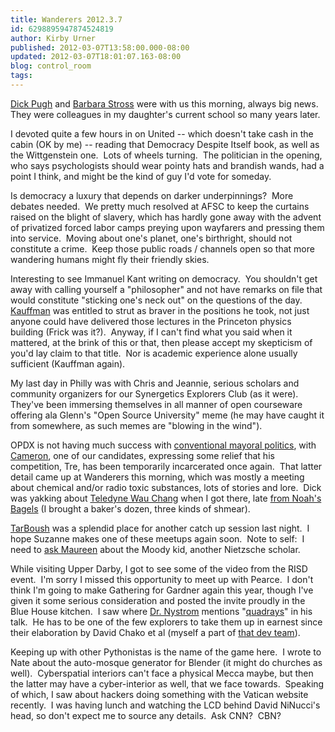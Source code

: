 ```yaml
---
title: Wanderers 2012.3.7
id: 6298895947874524819
author: Kirby Urner
published: 2012-03-07T13:58:00.000-08:00
updated: 2012-03-07T18:01:07.163-08:00
blog: control_room
tags: 
---
```


[Dick Pugh](http://worldgame.blogspot.com/2009/03/wanderers-200933.html) and [Barbara Stross](http://worldgame.blogspot.com/2007/10/wanderers-2007102.html) were with us this morning, always big news.  They were colleagues in my daughter's current school so many years later.

I devoted quite a few hours in on United -- which doesn't take cash in the cabin (OK by me) -- reading that Democracy Despite Itself book, as well as the Wittgenstein one.  Lots of wheels turning.  The politician in the opening, who says psychologists should wear pointy hats and brandish wands, had a point I think, and might be the kind of guy I'd vote for someday.

Is democracy a luxury that depends on darker underpinnings?  More debates needed.  We pretty much resolved at AFSC to keep the curtains raised on the blight of slavery, which has hardly gone away with the advent of privatized forced labor camps preying upon wayfarers and pressing them into service.  Moving about one's planet, one's birthright, should not constitute a crime.  Keep those public roads / channels open so that more wandering humans might fly their friendly skies.

Interesting to see Immanuel Kant writing on democracy.  You shouldn't get away with calling yourself a "philosopher" and not have remarks on file that would constitute "sticking one's neck out" on the questions of the day.  [Kauffman](http://mybizmo.blogspot.com/2008/02/philosophy-101.html) was entitled to strut as braver in the positions he took, not just anyone could have delivered those lectures in the Princeton physics building (Frick was it?).  Anyway, if I can't find what you said when it mattered, at the brink of this or that, then please accept my skepticism of you'd lay claim to that title.  Nor is academic experience alone usually sufficient (Kauffman again).

My last day in Philly was with Chris and Jeannie, serious scholars and community organizers for our Synergetics Explorers Club (as it were).  They've been immersing themselves in all manner of open courseware offering ala Glenn's "Open Source University" meme (he may have caught it from somewhere, as such memes are "blowing in the wind").

OPDX is not having much success with [conventional mayoral politics](http://worldgame.blogspot.com/2012/02/forest-grove.html), with [Cameron](http://controlroom.blogspot.com/2011/12/comic-interlude.html), one of our candidates, expressing some relief that his competition, Tre, has been temporarily incarcerated once again.  That latter detail came up at Wanderers this morning, which was mostly a meeting about chemical and/or radio toxic substances, lots of stories and lore.  Dick was yakking about [Teledyne Wau Chang](http://yosemite.epa.gov/r10/nplpad.nsf/0/e230747f1aeadb5685256594006c7c5b?OpenDocument) when I got there, late [from Noah's Bagels](http://controlroom.blogspot.com/2008/12/winter-traditions.html) (I brought a baker's dozen, three kinds of shmear).

[TarBoush](http://tarboushbistro.com/) was a splendid place for another catch up session last night.  I hope Suzanne makes one of these meetups again soon.  Note to self:  I need to [ask Maureen](http://mybizmo.blogspot.com/2007/10/fine-friday.html) about the Moody kid, another Nietzsche scholar.

While visiting Upper Darby, I got to see some of the video from the RISD event.  I'm sorry I missed this opportunity to meet up with Pearce.  I don't think I'm going to make Gathering for Gardner again this year, though I've given it some serious consideration and posted the invite proudly in the Blue House kitchen.  I saw where [Dr. Nystrom](http://mybizmo.blogspot.com/2011/12/jitterbug-party.html) mentions "[quadrays](http://en.wikipedia.org/wiki/Quadray_coordinates)" in his talk.  He has to be one of the few explorers to take them up in earnest since their elaboration by David Chako et al (myself a part of [that dev team](http://www.grunch.net/synergetics/quadrays.html)).

Keeping up with other Pythonistas is the name of the game here.  I wrote to Nate about the auto-mosque generator for Blender (it might do churches as well).  Cyberspatial interiors can't face a physical Mecca maybe, but then the latter may have a cyber-interior as well, that we face towards.  Speaking of which, I saw about hackers doing something with the Vatican website recently.  I was having lunch and watching the LCD behind David NiNucci's head, so don't expect me to source any details.  Ask CNN?  CBN?